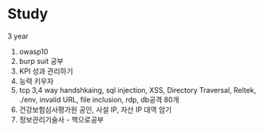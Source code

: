 # Study
3 year

1. owasp10
2. burp suit 공부
3. KPI 성과 관리하기
4. 능력 키우자
5. tcp 3,4 way handshkaing, sql injection, XSS, Directory Traversal, Reltek, ./env, invalid URL, file inclusion, rdp, db공격 80개
6. 건강보험심사평가원 공인, 사설 IP, 자산 IP 대역 암기
8. 정보관리기술사 - 책으로공부
   
